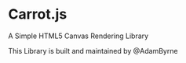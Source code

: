 # Carrot.js
A Simple HTML5 Canvas Rendering Library


This Library is built and maintained by @AdamByrne
